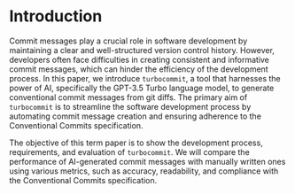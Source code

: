 # Introduction

Commit messages play a crucial role in software development by maintaining a clear and well-structured version control history.
However, developers often face difficulties in creating consistent and informative commit messages, which can hinder the efficiency of the development process.
In this paper, we introduce `turbocommit`, a tool that harnesses the power of AI, specifically the GPT-3.5 Turbo language model, to generate conventional commit messages from git diffs.
The primary aim of `turbocommit` is to streamline the software development process by automating commit message creation and ensuring adherence to the Conventional Commits specification.

The objective of this term paper is to show the development process, requirements, and evaluation of `turbocommit`.
We will compare the performance of AI-generated commit messages with manually written ones using various metrics, such as accuracy, readability, and compliance with the Conventional Commits specification.

<!-- The paper is structured as follows: In the Theory section, we will explore relevant technologies, such as git, Conventional Commits, and the GPT-3.5 Turbo language model.
We will also discuss the requirements and constraints for building `turbocommit` and the theory behind measuring its \[...\].
The Method section will elaborate on the implementation of `turbocommit` and the rationale behind the decisions made during the development process.
In the Results section, we will present the measured results, showcasing the performance of AI-generated commit messages compared to \[...\] ones.
Finally, in the Discussion section, we will interpret the results, discuss the implications of `turbocommit`, address its limitations, and suggest areas for future work or improvements. -->